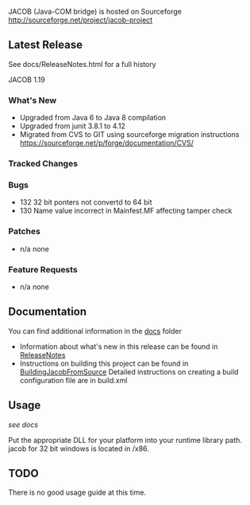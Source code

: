 JACOB (Java-COM bridge) is hosted on Sourceforge http://sourceforge.net/project/jacob-project

## Latest Release ##

See docs/ReleaseNotes.html for a full history

JACOB 1.19
### What's New
* Upgraded from Java 6 to Java 8 compilation
* Upgraded from junit 3.8.1 to 4.12
* Migrated from CVS to GIT using sourceforge migration instructions https://sourceforge.net/p/forge/documentation/CVS/
### Tracked Changes
### Bugs
* 132	32 bit ponters not convertd to 64 bit
* 130	Name value incorrect in Mainfest.MF affecting tamper check
### Patches
* n/a	none
### Feature Requests
* n/a	none

## Documentation ##
You can find additional information in the [docs](docs) folder
* Information about what's new in this release can be found in [ReleaseNotes](docs/ReleaseNotes.html)
* Instructions on building this project can be found in [BuildingJacobFromSource](docs/BuildingJacobFromSource.html)
Detailed instructions on creating a build configuration file are in build.xml

## Usage ## 
_see docs_

Put the appropriate DLL for your platform into your runtime library path.
jacob for 32 bit windows is located in /x86.

## TODO ##
There is no good usage guide at this time.